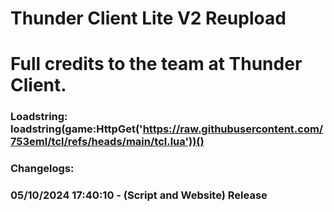 # Thunder Client Lite V2 Reupload

# Full credits to the team at Thunder Client.

### Loadstring: loadstring(game:HttpGet('https://raw.githubusercontent.com/753eml/tcl/refs/heads/main/tcl.lua'))()

### Changelogs:

### 05/10/2024 17:40:10 - (Script and Website) Release
